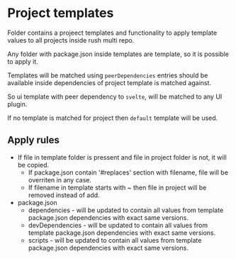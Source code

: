 # Project templates

Folder contains a projeect templates and functionality to apply template values to all projects inside rush multi repo.

Any folder with package.json inside templates are template, so it is possible to apply it.

Templates will be matched using `peerDependencies` entries should be available inside dependencies of project template is matched against.

So ui template with peer dependency to `svelte`, will be matched to any UI plugin.

If no template is matched for project then `default` template will be used.

## Apply rules

- If file in template folder is pressent and file in project folder is not, it will be copied.
  - If package.json contain '#replaces' section with filename, file will be overriten in any case.
  - If filename in template starts with ~ then file in project will be removed instead of add.
- package.json
  - dependencies - will be updated to contain all values from template package.json dependencies with exact same versions.
  - devDependencies - will be updated to contain all values from template package.json dependencies with exact same versions.
  - scripts - will be updated to contain all values from template package.json dependencies with exact same versions.
